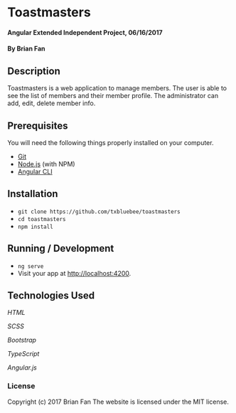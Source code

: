 # Toastmasters

#### Angular Extended Independent Project, 06/16/2017

#### By Brian Fan

## Description

Toastmasters is a web application to manage members. The user is able to see the list of members and their member profile. The administrator can add, edit, delete member info.

## Prerequisites

You will need the following things properly installed on your computer.
* [Git](https://git-scm.com/)
* [Node.js](https://nodejs.org/) (with NPM)
* [Angular CLI](https://cli.angular.io/)

## Installation

* `git clone https://github.com/txbluebee/toastmasters`
* `cd toastmasters`
* `npm install`

## Running / Development

* `ng serve`
* Visit your app at [http://localhost:4200](http://localhost:4200).

## Technologies Used

_HTML_

_SCSS_

_Bootstrap_

_TypeScript_

_Angular.js_

### License

Copyright (c) 2017 Brian Fan
The website is licensed under the MIT license.
